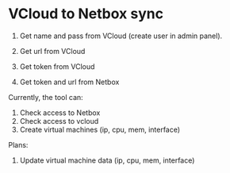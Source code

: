 # VCloud to Netbox sync

1. Get name and pass from VCloud (create user in admin panel).
2. Get url from VCloud
3. Get token from VCloud

5. Get token and url from Netbox



Currently, the tool can:
1) Check access to Netbox
2) Check access to vcloud
3) Create virtual machines (ip, cpu, mem, interface)

Plans:
1) Update virtual machine data (ip, cpu, mem, interface)
